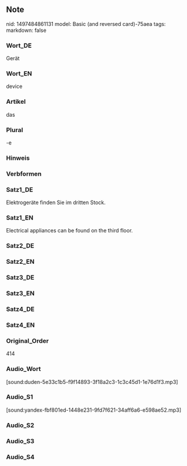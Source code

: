 ## Note
nid: 1497484861131
model: Basic (and reversed card)-75aea
tags: 
markdown: false

### Wort_DE
Gerät

### Wort_EN
device

### Artikel
das

### Plural
-e

### Hinweis


### Verbformen


### Satz1_DE
Elektrogeräte finden Sie im dritten Stock.

### Satz1_EN
Electrical appliances can be found on the third floor.

### Satz2_DE


### Satz2_EN


### Satz3_DE


### Satz3_EN


### Satz4_DE


### Satz4_EN


### Original_Order
414

### Audio_Wort
[sound:duden-5e33c1b5-f9f14893-3f18a2c3-1c3c45d1-1e76d1f3.mp3]

### Audio_S1
[sound:yandex-fbf801ed-1448e231-9fd7f621-34aff6a6-e598ae52.mp3]

### Audio_S2


### Audio_S3


### Audio_S4

